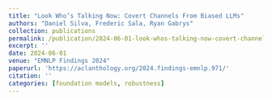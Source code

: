 ```yaml
---
title: "Look Who’s Talking Now: Covert Channels From Biased LLMs"
authors: "Daniel Silva, Frederic Sala, Ryan Gabrys"
collection: publications
permalink: /publication/2024-06-01-look-whos-talking-now-covert-channels-from-biased-llms
excerpt: ''
date: 2024-06-01
venue: "EMNLP Findings 2024"
paperurl: 'https://aclanthology.org/2024.findings-emnlp.971/'
citation: ''
categories: [foundation models, robustness]
---
```

